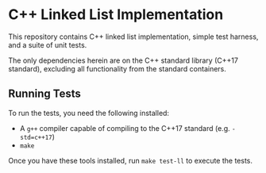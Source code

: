 # C++ Linked List Implementation

This repository contains C++ linked list implementation, simple test harness, and a suite of unit tests.

The only dependencies herein are on the C++ standard library (C++17 standard), excluding all functionality from the standard containers.

## Running Tests

To run the tests, you need the following installed:

- A `g++` compiler capable of compiling to the C++17 standard (e.g. `-std=c++17`)
- `make`

Once you have these tools installed, run `make test-ll` to execute the tests.
